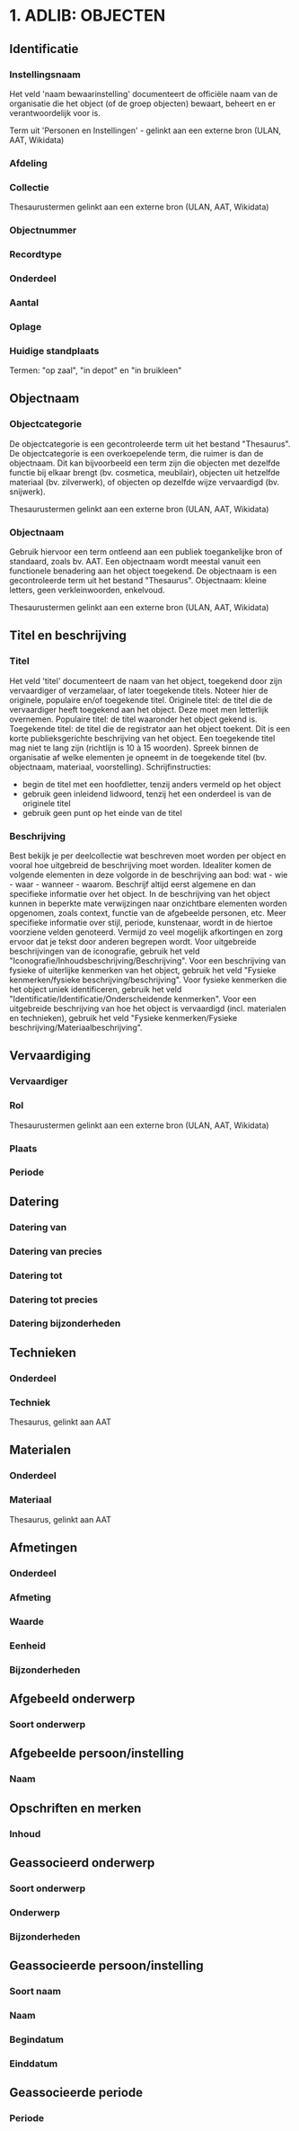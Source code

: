 # 1. ADLIB: OBJECTEN

## Identificatie

### Instellingsnaam

Het veld 'naam bewaarinstelling' documenteert de officiële naam van de organisatie die het object \(of de groep objecten\) bewaart, beheert en er verantwoordelijk voor is.

Term uit 'Personen en Instellingen' - gelinkt aan een externe bron \(ULAN, AAT, Wikidata\)

### Afdeling

### Collectie

Thesaurustermen gelinkt aan een externe bron \(ULAN, AAT, Wikidata\)

### Objectnummer

### Recordtype

### Onderdeel

### Aantal

### Oplage

### Huidige standplaats

Termen: "op zaal", "in depot" en "in bruikleen"



## Objectnaam

### Objectcategorie

De objectcategorie is een gecontroleerde term uit het bestand "Thesaurus". De objectcategorie is een overkoepelende term, die ruimer is dan de objectnaam. Dit kan bijvoorbeeld een term zijn die objecten met dezelfde functie bij elkaar brengt \(bv. cosmetica, meubilair\), objecten uit hetzelfde materiaal \(bv. zilverwerk\), of objecten op dezelfde wijze vervaardigd \(bv. snijwerk\).

Thesaurustermen gelinkt aan een externe bron \(ULAN, AAT, Wikidata\)

### Objectnaam

Gebruik hiervoor een term ontleend aan een publiek toegankelijke bron of standaard, zoals bv. AAT. Een objectnaam wordt meestal vanuit een functionele benadering aan het object toegekend. De objectnaam is een gecontroleerde term uit het bestand "Thesaurus". Objectnaam: kleine letters, geen verkleinwoorden, enkelvoud.

Thesaurustermen gelinkt aan een externe bron \(ULAN, AAT, Wikidata\)

## Titel en beschrijving

### Titel

Het veld 'titel' documenteert de naam van het object, toegekend door zijn vervaardiger of verzamelaar, of later toegekende titels. Noteer hier de originele, populaire en/of toegekende titel. Originele titel: de titel die de vervaardiger heeft toegekend aan het object. Deze moet men letterlijk overnemen. Populaire titel: de titel waaronder het object gekend is. Toegekende titel: de titel die de registrator aan het object toekent. Dit is een korte publieksgerichte beschrijving van het object. Een toegekende titel mag niet te lang zijn \(richtlijn is 10 à 15 woorden\). Spreek binnen de organisatie af welke elementen je opneemt in de toegekende titel \(bv. objectnaam, materiaal, voorstelling\). Schrijfinstructies:

* begin de titel met een hoofdletter, tenzij anders vermeld op het object
* gebruik geen inleidend lidwoord, tenzij het een onderdeel is van de originele titel
* gebruik geen punt op het einde van de titel

### Beschrijving

Best bekijk je per deelcollectie wat beschreven moet worden per object en vooral hoe uitgebreid de beschrijving moet worden. Idealiter komen de volgende elementen in deze volgorde in de beschrijving aan bod: wat - wie - waar - wanneer - waarom. Beschrijf altijd eerst algemene en dan specifieke informatie over het object. In de beschrijving van het object kunnen in beperkte mate verwijzingen naar onzichtbare elementen worden opgenomen, zoals context, functie van de afgebeelde personen, etc. Meer specifieke informatie over stijl, periode, kunstenaar, wordt in de hiertoe voorziene velden genoteerd. Vermijd zo veel mogelijk afkortingen en zorg ervoor dat je tekst door anderen begrepen wordt. Voor uitgebreide beschrijvingen van de iconografie, gebruik het veld "Iconografie/Inhoudsbeschrijving/Beschrijving". Voor een beschrijving van fysieke of uiterlijke kenmerken van het object, gebruik het veld "Fysieke kenmerken/fysieke beschrijving/beschrijving". Voor fysieke kenmerken die het object uniek identificeren, gebruik het veld "Identificatie/Identificatie/Onderscheidende kenmerken". Voor een uitgebreide beschrijving van hoe het object is vervaardigd \(incl. materialen en technieken\), gebruik het veld "Fysieke kenmerken/Fysieke beschrijving/Materiaalbeschrijving".

## Vervaardiging

### Vervaardiger

### Rol

Thesaurustermen gelinkt aan een externe bron \(ULAN, AAT, Wikidata\)

### Plaats

### Periode

## Datering

### Datering van

### Datering van precies 

### Datering tot

### Datering tot precies

### Datering bijzonderheden

## Technieken

### Onderdeel

### Techniek

Thesaurus, gelinkt aan AAT

## Materialen

### Onderdeel

### Materiaal

Thesaurus, gelinkt aan AAT

## Afmetingen

### Onderdeel

### Afmeting

### Waarde

### Eenheid

### Bijzonderheden

## Afgebeeld onderwerp

### Soort onderwerp

## Afgebeelde persoon/instelling

### Naam

## Opschriften en merken

### Inhoud

## Geassocieerd onderwerp

### Soort onderwerp

### Onderwerp

### Bijzonderheden

## Geassocieerde persoon/instelling

### Soort naam

### Naam

### Begindatum

### Einddatum

## Geassocieerde periode

### Periode













